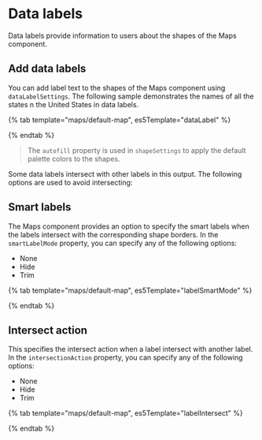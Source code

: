 # Data labels

Data labels provide information to users about the shapes of the Maps component.

## Add data labels

You can add label text to the shapes of the Maps component using `dataLabelSettings`. The following sample demonstrates the names of all the states n the United States in data labels.

{% tab template="maps/default-map", es5Template="dataLabel" %}

{% endtab %}

> The `autofill` property is used in `shapeSettings` to apply the default palette colors to the shapes.

Some data labels intersect with other labels in this output. The following options are used to avoid intersecting:

## Smart labels

The Maps component provides an option to specify the smart labels when the labels intersect with the corresponding shape borders. In the `smartLabelMode` property, you can specify any of the following options:

* None
* Hide
* Trim

{% tab template="maps/default-map", es5Template="labelSmartMode" %}

{% endtab %}

## Intersect action

This specifies the intersect action when a label intersect with another label. In the `intersectionAction` property, you can specify any of the following options:

* None
* Hide
* Trim

{% tab template="maps/default-map", es5Template="labelIntersect" %}

{% endtab %}